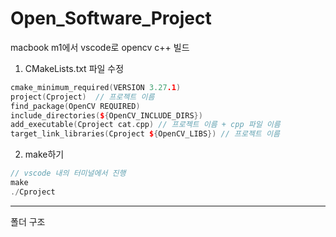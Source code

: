 # Open_Software_Project

macbook m1에서 vscode로 opencv c++ 빌드

1. CMakeLists.txt 파일 수정
   
```cpp
cmake_minimum_required(VERSION 3.27.1)
project(Cproject)  // 프로젝트 이름
find_package(OpenCV REQUIRED)
include_directories(${OpenCV_INCLUDE_DIRS})
add_executable(Cproject cat.cpp) // 프로젝트 이름 + cpp 파일 이름
target_link_libraries(Cproject ${OpenCV_LIBS}) // 프로젝트 이름
```
2. make하기

```cpp
// vscode 내의 터미널에서 진행
make
./Cproject
```
***

폴더 구조
